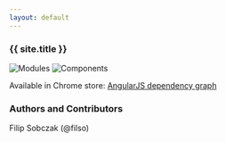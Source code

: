 ```yaml
---
layout: default
---
```


### {{ site.title }}
![Modules](https://cloud.githubusercontent.com/assets/875141/8272524/aa0b08c4-183d-11e5-9f1e-566a68172e58.png)
![Components](https://cloud.githubusercontent.com/assets/875141/8272517/7dca7b78-183d-11e5-92dc-d3688bdc0adb.png)

Available in Chrome store:
[AngularJS dependency graph](https://chrome.google.com/webstore/detail/angularjs-dependency-grap/gghbihjmlhobaiedlbhcaellinkmlogj)

### Authors and Contributors
Filip Sobczak (@filso)
